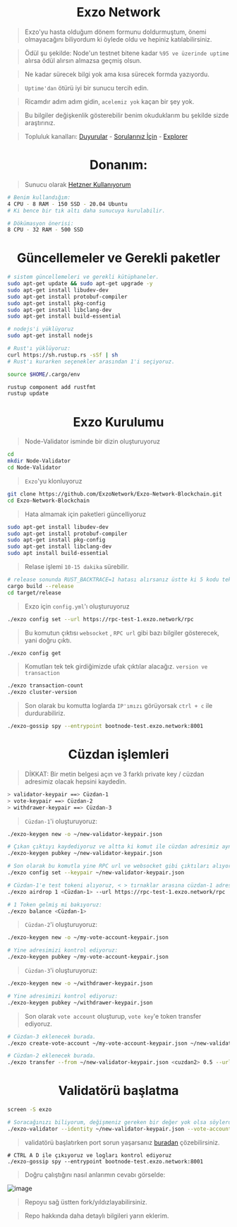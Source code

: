 <h1 align="center"> Exzo Network </h1>

> Exzo'yu hasta olduğum dönem formunu doldurmuştum, önemi olmayacağını biliyordum ki öylede oldu ve hepiniz katılabilirsiniz.

> Ödül şu şekilde: Node'un testnet bitene kadar `%95 ve üzerinde uptime` alırsa ödül alırsın almazsa geçmiş olsun.

> Ne kadar sürecek bilgi yok ama kısa sürecek formda yazıyordu.

> `Uptime'dan` ötürü iyi bir sunucu tercih edin.

> Ricamdır adım adım gidin, `acelemiz yok` kaçan bir şey yok.

> Bu bilgiler değişkenlik gösterebilir benim okuduklarım bu şekilde sizde araştırınız.

>  Topluluk kanalları: [Duyurular](https://t.me/RuesAnnouncement) - [Sorularınız İçin](https://t.me/RuesChat) -  [Explorer](https://exzoscan.io/?cluster=testnet)

<h1 align="center"> Donanım: </h1>

> Sunucu olarak [Hetzner Kullanıyorum](https://github.com/ruesandora/Hetzner/blob/main/README.md)

```sh
# Benim kullandığım: 
4 CPU - 8 RAM - 150 SSD - 20.04 Ubuntu
# Ki bence bir tık altı daha sunucuya kurulabilir.

# Dökümasyon önerisi:
8 CPU - 32 RAM - 500 SSD
```

<h1 align="center"> Güncellemeler ve Gerekli paketler </h1>

```sh
# sistem güncellemeleri ve gerekli kütüphaneler.
sudo apt-get update && sudo apt-get upgrade -y
sudo apt-get install libudev-dev
sudo apt-get install protobuf-compiler
sudo apt-get install pkg-config
sudo apt-get install libclang-dev
sudo apt-get install build-essential

# nodejs'i yüklüyoruz
sudo apt-get install nodejs

# Rust'ı yüklüyoruz:
curl https://sh.rustup.rs -sSf | sh
# Rust'ı kurarken seçenekler arasından 1'i seçiyoruz.

source $HOME/.cargo/env

rustup component add rustfmt
rustup update
```

<h1 align="center"> Exzo Kurulumu </h1>

> Node-Validator isminde bir dizin oluşturuyoruz

```sh
cd
mkdir Node-Validator
cd Node-Validator
```

> `Exzo`'yu klonluyoruz

```sh
git clone https://github.com/ExzoNetwork/Exzo-Network-Blockchain.git
cd Exzo-Network-Blockchain
```

> Hata almamak için paketleri güncelliyoruz

```sh
sudo apt-get install libudev-dev
sudo apt-get install protobuf-compiler
sudo apt-get install pkg-config
sudo apt-get install libclang-dev
sudo apt install build-essential
```

> Relase işlemi `10-15 dakika` sürebilir.

```sh
# release sonunda RUST_BACKTRACE=1 hatası alırsanız üstte ki 5 kodu tekrar girin ve tekrar release edin.
cargo build --release 
cd target/release
```

> Exzo için `config.yml`'ı oluşturuyoruz
```sh
./exzo config set --url https://rpc-test-1.exzo.network/rpc
```

> Bu komutun çıktısı `websocket` , `RPC url` gibi bazı bilgiler gösterecek, yani doğru çıktı.
```sh
./exzo config get
```

> Komutları tek tek girdiğimizde ufak çıktılar alacağız. `version ve transaction`
```sh
./exzo transaction-count
./exzo cluster-version
```

> Son olarak bu komutta loglarda `IP'ımızı` görüyorsak `ctrl + c` ile durdurabiliriz.
```sh
./exzo-gossip spy --entrypoint bootnode-test.exzo.network:8001
```

<h1 align="center"> Cüzdan işlemleri </h1>

> DİKKAT: Bir metin belgesi açın ve 3 farklı private key / cüzdan adresimiz olacak hepsini kaydedin.

```sh
> validator-keypair ==> Cüzdan-1
> vote-keypair ==> Cüzdan-2
> withdrawer-keypair ==> Cüzdan-3
```

> `Cüzdan-1`'i oluşturuyoruz:

```sh
./exzo-keygen new -o ~/new-validator-keypair.json

# Çıkan çıktıyı kaydediyoruz ve altta ki komut ile cüzdan adresimiz aynı mı kontrol ediyoruz:
./exzo-keygen pubkey ~/new-validator-keypair.json

# Son olarak bu komutla yine RPC url ve websocket gibi çıktıları alıyoruz:
./exzo config set --keypair ~/new-validator-keypair.json

# Cüzdan-1'e test tokeni alıyoruz, < > tırnaklar arasına cüzdan-1 adresi giriyoruz. (< > silinecek)
./exzo airdrop 1 <Cüzdan-1> --url https://rpc-test-1.exzo.network/rpc

# 1 Token gelmiş mi bakıyoruz:
./exzo balance <Cüzdan-1>
```

> `Cüzdan-2`'i oluşturuyoruz:

```sh
./exzo-keygen new -o ~/my-vote-account-keypair.json

# Yine adresimizi kontrol ediyoruz:
./exzo-keygen pubkey ~/my-vote-account-keypair.json
```

> `Cüzdan-3`'i oluşturuyoruz:
```sh
./exzo-keygen new -o ~/withdrawer-keypair.json

# Yine adresimizi kontrol ediyoruz:
./exzo-keygen pubkey ~/withdrawer-keypair.json
```

> Son olarak `vote account` oluşturup, `vote key`'e token transfer ediyoruz.

```sh
# Cüzdan-3 eklenecek burada.
./exzo create-vote-account ~/my-vote-account-keypair.json ~/new-validator-keypair.json <Cüzdan-3> --commission 1 

# Cüzdan-2 eklenecek burada.
./exzo transfer --from ~/new-validator-keypair.json <cuzdan2> 0.5 --url https://rpc-test-1.exzo.network/rpc --fee-payer ~/new-validator-keypair.json
```

<h1 align="center"> Validatörü başlatma </h1>

```sh
screen -S exzo

# Soracağınızı biliyorum, değişmeniz gereken bir değer yok olsa söylerdim :)
./exzo-validator --identity ~/new-validator-keypair.json --vote-account ~/my-vote-account-keypair.json --ledger /root/exzonode/ledger/ --rpc-port 8899 --dynamic-port-range 8000-8012 --entrypoint bootnode-test.exzo.network:8001 --limit-ledger-size --expected-shred-version 17211 --max-genesis-archive-unpacked-size 707374182 --log -
```

> validatörü başlatırken port sorun yaşarsanız [buradan](https://github.com/ruesandora/Exzo/blob/main/port-sorunu.md) çözebilirsiniz.

```
# CTRL A D ile çıkıyoruz ve logları kontrol ediyoruz
./exzo-gossip spy --entrypoint bootnode-test.exzo.network:8001
```

> Doğru çalıştığını nasıl anlarımın cevabı görselde:

![image](https://github.com/ruesandora/Exzo/assets/101149671/bfd6cba6-0e5b-4b16-b677-e0d8c6decbd5)

> Repoyu sağ üstten fork/yıldızlayabilirsiniz.

> Repo hakkında daha detaylı bilgileri yarın eklerim.
